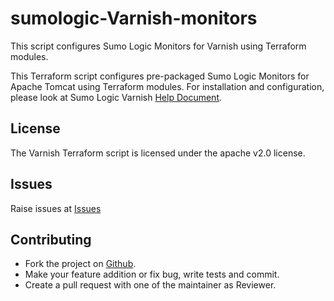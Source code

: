 # sumologic-Varnish-monitors

This script configures Sumo Logic Monitors for Varnish using Terraform modules.

This Terraform script configures pre-packaged Sumo Logic Monitors for Apache Tomcat using Terraform modules.
For installation and configuration, please look at Sumo Logic Varnish [Help Document](https://help.sumologic.com/07Sumo-Logic-Apps/08App_Development/Varnish).
## License

The Varnish Terraform script is licensed under the apache v2.0 license.

## Issues

Raise issues at [Issues](https://github.com/SumoLogic/terraform-sumologic-sumo-logic-monitor/issues)

## Contributing

* Fork the project on [Github](https://github.com/SumoLogic/terraform-sumologic-sumo-logic-monitor).
* Make your feature addition or fix bug, write tests and commit.
* Create a pull request with one of the maintainer as Reviewer.
